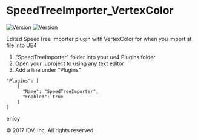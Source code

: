 # SpeedTreeImporter_VertexColor
[<img src="https://img.shields.io/badge/version-4.24-brightgreen" title="UE4 Version 4.24" alt="Version"></img>](https://github.com/EpicGames/UnrealEngine/tree/4.24)
[<img src="https://img.shields.io/badge/UE4-SpeedTree-orange" title="SpeedTree" alt="Version"></img>](http://speedtree.com)

Edited SpeedTree Importer plugin with VertexColor for when you import st file into UE4

1. "SpeedTreeImporter" folder into your ue4 Plugins folder
2. Open your .uproject to using any text editor
3. Add a line under "Plugins"

```
"Plugins": [
    {
      "Name": "SpeedTreeImporter",
      "Enabled": true
    }
]
```

enjoy

© 2017 IDV, Inc. All rights reserved.

